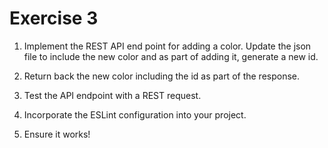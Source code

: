 # Exercise 3

1. Implement the REST API end point for adding a color. Update the json file to include the new color and as part of adding it, generate a new id.

2. Return back the new color including the id as part of the response.

3. Test the API endpoint with a REST request.

4. Incorporate the ESLint configuration into your project.

5. Ensure it works!